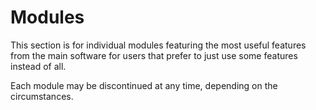 Modules
=======
This section is for individual modules featuring the most useful features from the main software for users that prefer to just use some features instead of all.

Each module may be discontinued at any time, depending on the circumstances.

